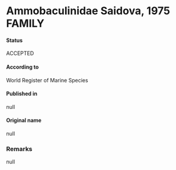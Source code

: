 Ammobaculinidae Saidova, 1975 FAMILY
=======

#### Status
ACCEPTED

#### According to
World Register of Marine Species

#### Published in
null

#### Original name
null

### Remarks
null